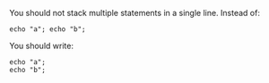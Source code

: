 You should not stack multiple statements in a single line. Instead of:

    echo "a"; echo "b";

You should write:

    echo "a";
    echo "b";
      